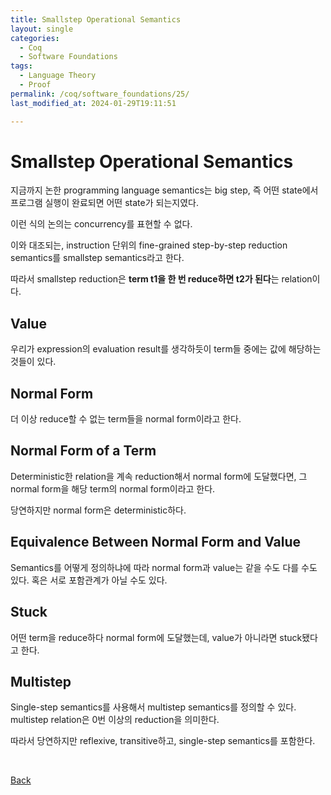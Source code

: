 ```yaml
---
title: Smallstep Operational Semantics
layout: single
categories:
  - Coq
  - Software Foundations
tags:
  - Language Theory
  - Proof
permalink: /coq/software_foundations/25/
last_modified_at: 2024-01-29T19:11:51

---
```


# Smallstep Operational Semantics

지금까지 논한 programming language semantics는 big step,
즉 어떤 state에서 프로그램 실행이 완료되면 어떤 state가 되는지였다.

이런 식의 논의는 concurrency를 표현할 수 없다.

이와 대조되는, instruction 단위의 fine-grained step-by-step reduction semantics를
smallstep semantics라고 한다.

따라서 smallstep reduction은 **term t1을 한 번 reduce하면 t2가 된다**는 relation이다.

## Value

우리가 expression의 evaluation result를 생각하듯이 term들 중에는 값에 해당하는 것들이 있다.

## Normal Form

더 이상 reduce할 수 없는 term들을 normal form이라고 한다.

## Normal Form of a Term

Deterministic한 relation을 계속 reduction해서 normal form에 도달했다면,
그 normal form을 해당 term의 normal form이라고 한다.

당연하지만 normal form은 deterministic하다.

## Equivalence Between Normal Form and Value

Semantics를 어떻게 정의하냐에 따라 normal form과 value는 같을 수도 다를 수도 있다.
혹은 서로 포함관계가 아닐 수도 있다.

## Stuck

어떤 term을 reduce하다 normal form에 도달했는데, value가 아니라면 stuck됐다고 한다.

## Multistep

Single-step semantics를 사용해서 multistep semantics를 정의할 수 있다.
multistep relation은 0번 이상의 reduction을 의미한다.

따라서 당연하지만 reflexive, transitive하고, single-step semantics를 포함한다.

<br>

[Back](/coq/software_foundations/)